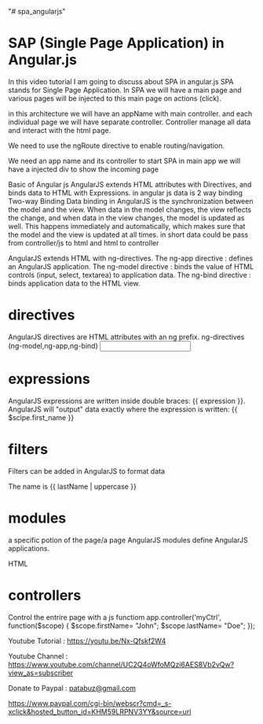 "# spa_angularjs" 

SAP (Single Page Application) in Angular.js
=============================================

In this video tutorial I am going to discuss about SPA in angular.js
SPA stands for Single Page Application.
In SPA we will have a main page and 
various pages will be injected to this main page on actions (click).

in this architecture we will have an appName with  main controller.
and each individual page we will have separate controller.
Controller manage all data and interact with the html page.

We need to use the ngRoute directive to enable routing/navigation.

We need an app name and its controller to start SPA
in main app we will have a injected div to show the incoming page 



Basic of Angular js
AngularJS extends HTML attributes with Directives, and binds data to HTML with Expressions.
in angular js data is 2 way binding
Two-way Binding
Data binding in AngularJS is the synchronization between the model and the view.
When data in the model changes, the view reflects the change, and when data in the view changes, 
the model is updated as well. This happens immediately and automatically,
which makes sure that the model and the view is updated at all times.
in short data could be pass from controller/js to html and 
html to controller

AngularJS extends HTML with ng-directives.
The ng-app directive : defines an AngularJS application.
The ng-model directive :  binds the value of HTML controls (input, select, textarea) to application data.
The ng-bind directive :  binds application data to the HTML view.

directives 
============================   
AngularJS directives are HTML attributes with an ng prefix.
ng-directives (ng-model,ng-app,ng-bind) <input type="text" ng-model="first_name"> 

expressions    
============================
AngularJS expressions are written inside double braces: {{ expression }}.
AngularJS will "output" data exactly where the expression is written:
{{ $scipe.first_name }}

filters     
============================    
Filters can be added in AngularJS to format data
<div ng-app="myApp" ng-controller="personCtrl">
<p>The name is {{ lastName | uppercase }}</p>
</div>

modules       
==============================   
a specific potion of the page/a page
AngularJS modules define AngularJS applications.
<div ng-app="myApp" ng-controller="myCtrl">
    HTML
</div>

controllers 
============================   
Control the entrire page with a js functiom
app.controller('myCtrl', function($scope) {
  $scope.firstName= "John";
  $scope.lastName= "Doe";
});

Youtube Tutorial : https://youtu.be/Nx-Qfskf2W4

Youtube Channel : https://www.youtube.com/channel/UC2Q4oWfoMQzi6AES8Vb2vQw?view_as=subscriber

Donate to Paypal : patabuz@gmail.com

https://www.paypal.com/cgi-bin/webscr?cmd=_s-xclick&hosted_button_id=KHM59LRPNV3YY&source=url
